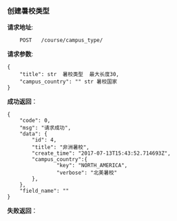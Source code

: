 ### 创建暑校类型

**请求地址**:
```
    POST   /course/campus_type/
```

**请求参数**:
```
{
    "title": str  暑校类型  最大长度30,
    "campus_country": "" str 暑校国家
}
```

**成功返回**：
```
{
    "code": 0,
    "msg": "请求成功",
    "data": {
        "id": 4,
        "title": "非洲暑校",
        "create_time": "2017-07-13T15:43:52.714693Z",
        "campus_country":{
                "key": "NORTH_AMERICA",
                "verbose": "北美暑校"
        },
    },
    "field_name": ""
}
```

**失败返回**：
```

```